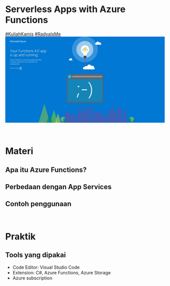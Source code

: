 # Serverless Apps with Azure Functions

[#KuliahKamis](https://twitter.com/hashtag/KuliahKamis?src=hashtag_click)
[#RadyaIsMe](https://twitter.com/hashtag/RadyaIsMe?src=hashtag_click)
![fn-is-running](/assets/fn-is-running.jpeg)

<br>

# Materi

## Apa itu Azure Functions?
## Perbedaan dengan App Services
## Contoh penggunaan

<br>

# Praktik

## Tools yang dipakai
- Code Editor: Visual Studio Code
- Extension: C#, Azure Functions, Azure Storage
- Azure subscription